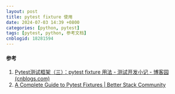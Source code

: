 ```yaml
---
layout: post
title: pytest fixture 使用
date: 2024-07-03 14:39 +0800
categories: [python, pytest]
tags: [pytest, python, 参考文档]
cnblogid: 18281594
---
```

#### 参考

1. [Pytest测试框架（三）：pytest fixture 用法 - 测试开发小记 - 博客园 (cnblogs.com)](https://www.cnblogs.com/hiyong/p/14163280.html)
2. [A Complete Guide to Pytest Fixtures | Better Stack Community](https://betterstack.com/community/guides/testing/pytest-fixtures-guide/#step-7-using-built-in-fixtures)
